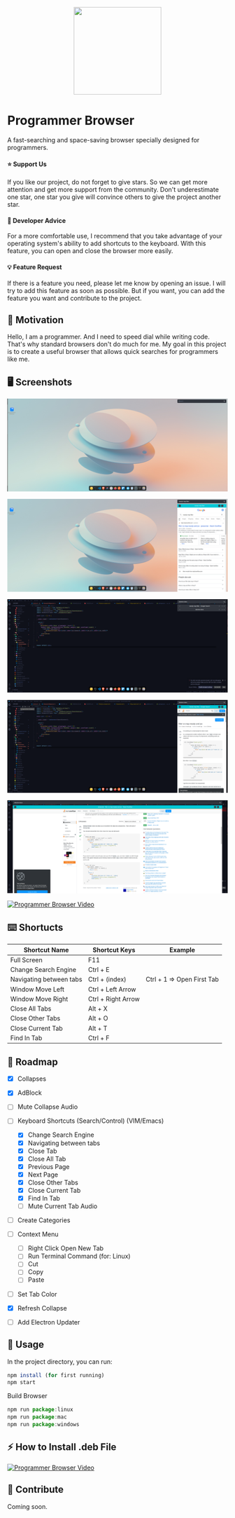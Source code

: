 <p align="center">
  <img src='https://github.com/yessGlory17/programmer-browser/blob/main/assets/icon.png' width='200px' height='200px' />
</p>

# Programmer Browser

A fast-searching and space-saving browser specially designed for programmers.

#### :star: Support Us

If you like our project, do not forget to give stars. So we can get more attention and get more support from the community. Don't underestimate one star, one star you give will convince others to give the project another star.

#### :angel: Developer Advice

For a more comfortable use, I recommend that you take advantage of your operating system's ability to add shortcuts to the keyboard. With this feature, you can open and close the browser more easily.

#### :bulb: Feature Request

If there is a feature you need, please let me know by opening an issue. I will try to add this feature as soon as possible. But if you want, you can add the feature you want and contribute to the project.

## :muscle: Motivation

Hello, I am a programmer. And I need to speed dial while writing code. That's why standard browsers don't do much for me. My goal in this project is to create a useful browser that allows quick searches for programmers like me.

## :desktop_computer: Screenshots

![](./docs/images/pb-1.png)

![pb-2](./docs/images/pb-2.png)

![pb-3](./docs/images/pb-3.png)

![](./docs/images/pb-4.png)

![](./docs/images/pb-5.png)

[![Programmer Browser Video](https://img.youtube.com/vi/viSwzTKtArQ/0.jpg)](https://www.youtube.com/watch?v=viSwzTKtArQ)

## :keyboard: Shortucts

| Shortcut Name           | Shortcut Keys      | Example                    |
| ----------------------- | ------------------ | -------------------------- |
| Full Screen             | F11                |                            |
| Change Search Engine    | Ctrl + E           |                            |
| Navigating between tabs | Ctrl + (index)     | Ctrl + 1 => Open First Tab |
| Window Move Left        | Ctrl + Left Arrow  |                            |
| Window Move Right       | Ctrl + Right Arrow |                            |
| Close All Tabs          | Alt + X            |                            |
| Close Other Tabs        | Alt + O            |                            |
| Close Current Tab       | Alt + T            |                            |
| Find In Tab             | Ctrl + F           |                            |

## :tada: Roadmap

- [x] Collapses

- [x] AdBlock

- [ ] Mute Collapse Audio

- [ ] Keyboard Shortcuts (Search/Control) (VIM/Emacs)

  - [x] Change Search Engine
  - [x] Navigating between tabs
  - [x] Close Tab
  - [x] Close All Tab
  - [x] Previous Page
  - [x] Next Page
  - [x] Close Other Tabs
  - [x] Close Current Tab
  - [x] Find In Tab
  - [ ] Mute Current Tab Audio

- [ ] Create Categories

- [ ] Context Menu

  - [ ] Right Click Open New Tab
  - [ ] Run Terminal Command (for: Linux)
  - [ ] Cut
  - [ ] Copy
  - [ ] Paste

- [ ] Set Tab Color

- [x] Refresh Collapse

- [ ] Add Electron Updater

  
## :crystal_ball: Usage

In the project directory, you can run:

```js
npm install (for first running)
npm start
```

Build Browser

```js
npm run package:linux
npm run package:mac
npm run package:windows
```

## :zap: How to Install .deb File

[![Programmer Browser Video](https://img.youtube.com/vi/H0FC6WZjqCc/0.jpg)](https://www.youtube.com/watch?v=H0FC6WZjqCc)

## :handshake: Contribute

Coming soon.
